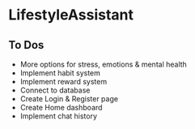 # LifestyleAssistant

## To Dos
* More options for stress, emotions & mental health
* Implement habit system 
* Implement reward system
* Connect to database
* Create Login & Register page
* Create Home dashboard
* Implement chat history

